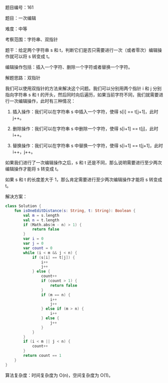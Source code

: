 题目编号：161

题目：一次编辑

难度：中等

考察范围：字符串、双指针

题干：给定两个字符串 s 和 t，判断它们是否只需要进行一次（或者零次）编辑操作就可以将 s 转变成 t。

编辑操作包括：插入一个字符、删除一个字符或者替换一个字符。

解题思路：双指针

我们可以使用双指针的方法来解决这个问题。我们可以分别用两个指针 i 和 j 分别指向字符串 s 和 t 的开头，然后同时向后遍历，如果当前字符不同，我们就需要进行一次编辑操作，此时有三种情况：

1. 插入操作：我们可以在字符串 s 中插入一个字符，使得 s[i] == t[j+1]，此时 j++。

2. 删除操作：我们可以在字符串 s 中删除一个字符，使得 s[i+1] == t[j]，此时 i++。

3. 替换操作：我们可以在字符串 s 中替换一个字符，使得 s[i+1] == t[j+1]，此时 i++，j++。

如果我们进行了一次编辑操作之后，s 和 t 还是不同，那么说明需要进行至少两次编辑操作才能将 s 转变成 t。

如果 s 和 t 的长度差大于 1，那么肯定需要进行至少两次编辑操作才能将 s 转变成 t。

解决方案：

```kotlin
class Solution {
    fun isOneEditDistance(s: String, t: String): Boolean {
        val m = s.length
        val n = t.length
        if (Math.abs(m - n) > 1) {
            return false
        }
        var i = 0
        var j = 0
        var count = 0
        while (i < m && j < n) {
            if (s[i] == t[j]) {
                i++
                j++
            } else {
                count++
                if (count > 1) {
                    return false
                }
                if (m == n) {
                    i++
                    j++
                } else if (m > n) {
                    i++
                } else {
                    j++
                }
            }
        }
        if (i < m || j < n) {
            count++
        }
        return count == 1
    }
}
```

算法复杂度：时间复杂度为 O(n)，空间复杂度为 O(1)。
